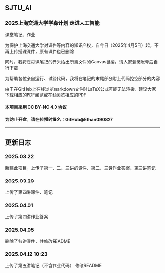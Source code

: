 ## SJTU_AI

### 2025上海交通大学学森计划 走进人工智能

课堂笔记、作业

为保护上海交通大学对课件等内容的知识产权，自今日（2025年4月5日）起，不再上传授课课件，原有课件也已删除

同时，我将在每课笔记的开头给出所需文件的Canvas链接，请大家登录账号后自行下载

为帮助各位亲自运行、试验代码，我将在笔记的末尾部分附上代码挖空部分的内容

由于在GitHub上在线浏览markdown文件时LaTeX公式可能无法渲染，建议大家下载相应的PDF阅览或在线阅览相应的PDF

#### 本项目采用 CC BY-NC 4.0 协议

#### 为防止开盒，请在传播时署名：GitHub@Ethan090827

---


## 更新日志

### 2025.03.22

新建此项目，上传了第一、二、三讲的课件、第二、三讲作业答案、第三讲笔记

### 2025.03.29

上传了第四讲课件、笔记

### 2025.04.01

上传了第四讲作业答案

### 2025.04.05

删除了各讲课件，并修改README

### 2025.04.12 10:23

上传了第五讲笔记（不含作业代码）
修改README